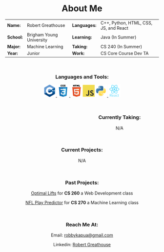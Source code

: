 <div align=center>
    <h1>About Me</h1>
    <div>   
        <table>
            <tbody>
                <tr>
                    <td><b><span align=left>Name:</span></b></td>
                    <td><span align=left>Robert Greathouse</span></td>
                    <td><b><span align=left>Languages:</span></b></td>
                    <td><span align=left>C++, Python, HTML, CSS, JS, and React</span></td>
                </tr>
                <tr>
                    <td><b><span align=left>School:</span></b></td>
                    <td><span align=left>Brigham Young University</span></td>
                    <td><b><span align=left>Learning:</span></b></td>
                    <td><span align=left>Java (In Summer)</span></td>
                </tr>
                <tr>
                    <td><b><span align=left>Major:</span></b></td>
                    <td><span align=left>Machine Learning</span></td>
                    <td><b><span align=left>Taking:</span></b></td>
                    <td><span align=left>CS 240 (In Summer)</span></td>
                </tr>
                <tr>
                    <td><b><span align=left>Year:</span></b></td>
                    <td><span align=left>Junior</span></td>
                    <td><b><span align=left>Work:</span></b></td>
                    <td><span align=left>CS Core Course Dev TA</span></td>
                </tr>
            </tbody>
        </table>
    </div>
    </br>
    <div>
        <h3>Languages and Tools:</h3>
        <p><a href="https://www.w3schools.com/cpp/" target="_blank" rel="noreferrer"> <img src="https://raw.githubusercontent.com/devicons/devicon/master/icons/cplusplus/cplusplus-original.svg" alt="cplusplus" width="40" height="40"/></a><a href="https://www.w3schools.com/css/" target="_blank" rel="noreferrer"> <img src="https://raw.githubusercontent.com/devicons/devicon/master/icons/css3/css3-original-wordmark.svg" alt="css3" width="40" height="40"/> </a><a href="https://www.w3.org/html/" target="_blank" rel="noreferrer"> <img src="https://raw.githubusercontent.com/devicons/devicon/master/icons/html5/html5-original-wordmark.svg" alt="html5" width="40" height="40"/></a><a href="https://developer.mozilla.org/en-US/docs/Web/JavaScript" target="_blank" rel="noreferrer"><img src="https://raw.githubusercontent.com/devicons/devicon/master/icons/javascript/javascript-original.svg" alt="javascript" width="40" height="40"/></a><a href="https://www.python.org" target="_blank" rel="noreferrer"><img src="https://raw.githubusercontent.com/devicons/devicon/master/icons/python/python-original.svg" alt="python" width="40" height="40"/> </a><a href="https://reactjs.org/" target="_blank" rel="noreferrer"><img src="https://raw.githubusercontent.com/devicons/devicon/master/icons/react/react-original-wordmark.svg" alt="react" width="40" height="40"/></a></p>
    </div>
    <div style="width:750px">
    </br>
        <h3 >Currently Taking:</h3>
        <p>N/A</p>
    </div>
    <div>
    </br>
        <h3>Current Projects:</h3>
        <p>N/A</p>
     </br>
        <h3>Past Projects:</h3>
        <p><a href="https://github.com/robbykap/CS260">Optimal Lifts</a> for <b>CS 260</b> a Web Development class</p>
        <p><a href="https://github.com/robbykap/NFL_Play_Predictor">NFL Play Predictor</a> for <b>CS 270</b> a Machine Learning class</p>
    </div>
    </br>
    <div>
        <h3>Reach Me At:</h3>
        <p>Email: <a href="mailto: robbykapua@gmail.com">robbykapua@gmail.com</a></p>
        <p>Linkedin: <a href="https://www.linkedin.com/in/robert-greathouse-19ba24161/">Robert Greathouse</a></p>
    </div>
</div>






